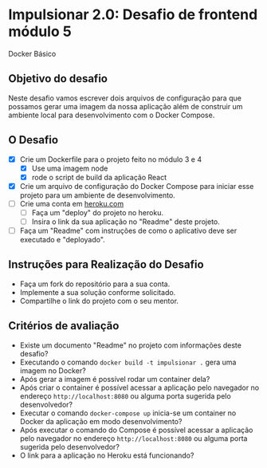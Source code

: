 # Impulsionar 2.0: Desafio de frontend módulo 5
Docker Básico

## Objetivo do desafio
Neste desafio vamos escrever dois arquivos de configuração para que possamos gerar uma imagem da nossa aplicação além de construir um ambiente local para desenvolvimento com o Docker Compose.

## O Desafio
- [X] Crie um Dockerfile para o projeto feito no módulo 3 e 4
    - [X] Use uma imagem node
    - [X] rode o script de build da aplicação React
- [X] Crie um arquivo de configuração do Docker Compose para iniciar esse projeto para um ambiente de desenvolvimento.
- [ ] Crie uma conta em [heroku.com](https://www.heroku.com/)
    - [ ] Faça um "deploy" do projeto no heroku.
    - [ ] Insira o link da  sua aplicação no "Readme" deste projeto.
- [ ] Faça um "Readme" com instruções de como o aplicativo deve ser executado e "deployado".

## Instruções para Realização do Desafio
- Faça um fork do repositório para a sua conta.
- Implemente a sua solução conforme solicitado.
- Compartilhe o link do projeto com o seu mentor.

## Critérios de avaliação
- Existe um documento "Readme" no projeto com informações deste desafio?
- Executando o comando `docker build -t impulsionar .` gera uma imagem no Docker?
- Após gerar a imagem é possível rodar um container dela?
- Após criar o container é possível acessar a aplicação pelo navegador no endereço `http://localhost:8080` ou alguma porta sugerida pelo desenvolvedor?
- Executar o comando `docker-compose up` inicia-se um container no Docker da aplicação em modo desenvolvimento?
- Após executar o comando do Compose é possível acessar a aplicação pelo navegador no endereço `http://localhost:8080` ou alguma porta sugerida pelo desenvolvedor?
- O link para a aplicação no Heroku está funcionando?